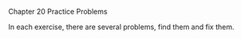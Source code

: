 Chapter 20 Practice Problems

In each exercise, there are several problems, find them and fix them.
